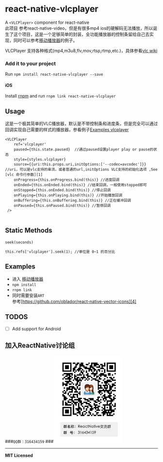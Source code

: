 # react-native-vlcplayer

A `<VLCPlayer>` component for react-native  
此项目 参考react-native-video，但是有很多mp4 ios的硬解码无法播放，所以诞生了这个项目，这是一个足够简单的封装，全功能播放器的控制条留给自己去实现，同时可以参考[移动播放器][2]的例子。

VLCPlayer 支持各种格式(mp4,m3u8,flv,mov,rtsp,rtmp,etc.)，具体参看[vlc wiki][3]


### Add it to your project

Run `npm install react-native-vlcplayer --save`

#### iOS

Install [rnpm](https://github.com/rnpm/rnpm) and run `rnpm link react-native-vlcplayer`



## Usage
这是一个极其简单的VLC播放器，默认是不带控制条和进度条，但是完全可以通过回调实现自己需要的样式的播放器，参看例子[Examples vlcplayer][2]

```
<VLCPlayer
    ref='vlcplayer'
    paused={this.state.paused}  //通过paused设置player play or pause的状态
    style={styles.vlcplayer}
    source={{uri:this.props.uri,initOptions:['--codec=avcodec']}} //uri，可以是vlc支持的串流，或者普通的url,initOptions VLC支持的初始化选项 ,See [vlc 命令行参数][1]
    onProgress={this.onProgress.bind(this)} //进度回调
    onEnded={this.onEnded.bind(this)} //结束回调，一般使用stopped即可
    onStopped={this.onEnded.bind(this)} //停止回调
    onPlaying={this.onPlaying.bind(this)} //开始播放回调
    onBuffering={this.onBuffering.bind(this)} //正在缓冲回调
    onPaused={this.onPaused.bind(this)} //暂停回调
 />
 
```

## Static Methods

`seek(seconds)`

```
this.refs['vlcplayer'].seek(1); //单位是 0~1 的百分比
```

## Examples

- 进入 [移动播放器][2]  
- `npm install`   
- `rnpm link`  
- 同时需要安装`ART`   
参考[https://github.com/oblador/react-native-vector-icons][4]


## TODOS

- [ ] Add support for Android


## 加入ReactNative讨论组  
  
###`QQ群：316434159`  ###
![扫描加入][5]

[1]:https://wiki.videolan.org/VLC_command-line_help/
[2]:https://github.com/xiongchuan86/react-native-vlcplayer/tree/master/Examples/vlcplayer
[3]:https://wiki.videolan.org/Documentation:Documentation/
[4]:https://github.com/oblador/react-native-vector-icons
[5]:ReactNative_qq_group.png

---

**MIT Licensed**
